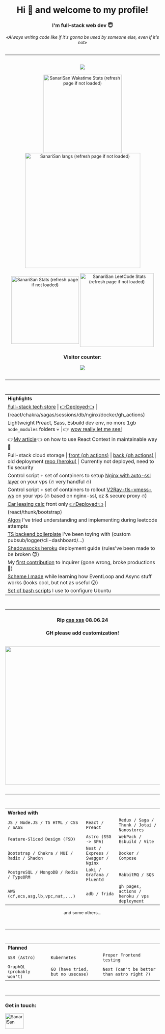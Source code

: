 <h1 align="center">Hi 👋 and welcome to my profile!</h1>
<h3 align="center">I'm full-stack web dev 😇</h3>
<h6 align="center"><i>«Always writing code like if it's gonna be used by someone else, even if it's not» </i></h6>

<hr />

<br />

<div align="center">
  <a align="center" href="https://github.com/ryo-ma/github-profile-trophy">
<!--     github-profile-trophy.vercel.app -->
    <img src="https://trophygh.kolioaris.xyz/?username=SanariSan&theme=tokyonight&margin-w=15&margin-h=15&column=5&title=Commit,Issues,PR,Repo,Joined2020" />
  </a>
</div>

<br />

<div align="center">
  <img width="255" align="center" src="https://github-readme-stats.vercel.app/api/wakatime?layout=compact&show_icons=true&theme=tokyonight&username=SanariSan" alt="SanariSan Wakatime Stats (refresh page if not loaded) " />
  <img width="375" align="center" src="https://github-readme-stats.vercel.app/api/top-langs/?username=sanarisan&layout=compact&langs_count=10&theme=tokyonight" alt="SanariSan langs (refresh page if not loaded)" />
</div>

<br />

<div align="center">
  <img height="220" align="center" src="https://github-readme-stats.vercel.app/api?username=sanarisan&count_private=true&include_all_commits=false&show_icons=true&theme=tokyonight" alt="SanariSan Stats (refresh page if not loaded)" />
  <img width="240" align="center" src="https://leetcard.jacoblin.cool/SanariSan?theme=dark&font=baloo&extension=activity" alt="SanariSan LeetCode Stats (refresh page if not loaded)" />
</div>

<div align="center">
<h3 align="center">Visitor counter:</h3>
<img src="https://profile-counter.glitch.me/SanariSan/count.svg" />
</div>

<br />

<hr />

<br />

<div align="center">
  <table>
    <tr>
      <td><b>Highlights</b></td>
    </tr>
    <tr>
      <td>
         <a align="center" href="https://github.com/SanariSan/tech-store">Full-stack tech store</a> | <a align="center" href="https://market.ihavenopersonal.life">👉Deployed👈</a> | (react/chakra/sagas/sessions/db/nginx/docker/gh_actions)</a>
      </td>
    </tr>
    <tr>
      <td>
        Lightweight Preact, Sass, Esbuild dev env, no more 1gb <code>node_modules</code> folders 💀 | 👉 <a align="center" href="https://github.com/SanariSan/esbuild-preact">wow really let me see!</a> 
      </td>
    </tr>
    <tr>
      <td>
        👉<a align="center" href="https://dev.to/sanarisan/elevating-react-context-stay-maintainable-4pn5">My article</a>👈 on how to use React Context in maintainable way 🔮
      </td>
    </tr>
    <tr>
    <!--<tr>
      <td>
         <a align="center" href="https://github.com/SanariSan/wa-assignment">Front whatsapp-like simple chat</a> (write yourself to test) <a align="center" href="https://whatsapp.ihavenopersonal.life">👉Deployed👈</a> | (react/chakra/sagas/nginx/docker)</a>
      </td>
    </tr>-->
    <tr>
      <td>
        Full-stack cloud storage | <!-- <a align="center" href="https://storeton.ihavenopersonal.life">👉Deployed👈</a> |--> <a align="center" href="https://github.com/SanariSan/cloud-front">front (gh actions)</a> | <a align="center" href="https://github.com/SanariSan/cloud-backend">back (gh actions)</a> | old deployment  <a align="center" href="https://github.com/SanariSan/cloud-fullstack">repo (heroku)</a> | Currently not deployed, need to fix security
      </td>
    </tr>
    <tr>
      <td>
        Control script + set of containers to setup <a align="center" href="https://github.com/SanariSan/nginx-proxy-ssl">Nginx with auto-ssl layer</a> on your vps (🔥 very handful 🔥)
      </td>
    </tr>
    <tr>
      <td>
        Control script + set of containers to rollout <a align="center" href="https://github.com/SanariSan/v2ray-ws-tls">V2Ray-tls-vmess-ws</a> on your vps (🔥 based on nginx-ssl, ez & secure proxy 🔥)
      </td>
    </tr>
    <tr>
      <td>
        <a align="center" href="https://github.com/SanariSan/car-leasing-calc">Car leasing calc</a> front only <a align="center" href="https://sanarisan.github.io/car-leasing-calc/">👉Deployed👈</a> | (react/thunk/bootstrap)
      </td>
    </tr>
    <tr>
      <td>
        <a align="center" href="https://github.com/SanariSan/Algos">Algos</a> I've tried understanding and implementing during leetcode attempts
      </td>
    </tr>
    <tr>
      <td>
        <a align="center" href="https://github.com/SanariSan/ts-backend-v2">TS backend boilerplate</a> I've been toying with (custom pubsub/logger/cli-dashboard/...)
      </td>
    </tr>
    <tr>
      <td>
        <a align="center" href="https://gist.github.com/SanariSan/0844c0cd009d76aefad456321e12b973">Shadowsocks heroku</a> deployment guide (rules've been made to be broken 😈)
      </td>
    </tr>
    <tr>
      <td>
        My <a align="center" href="https://github.com/SBoudrias/Inquirer.js/issues/1042#issue-995134115">first contribution</a> to Inquirer (gone wrong, broke productions 🙂)
      </td>
    </tr>
    <tr>
      <td>
        <a align="center" href="https://github.com/SanariSan/node-js-async-workflow">Scheme I made</a> while learning how EventLoop and Async stuff works (looks cool, but not as useful 😜)
      </td>
    </tr>
    <tr>
      <td>
        <a align="center" href="https://gist.github.com/SanariSan/464be2d88f44782b022bd09cd85b9c2a">Set of bash scripts</a> I use to configure Ubuntu
      </td>
    </tr>
  </table>
</div>

<br />

<hr />

<div align="center">
<h3 align="center">Rip <a href="https://x.com/cloud11665/status/1799136093071163396">css xss</a> 08.06.24</h2>
<h3 align="center">GH please add customization!</h2>
<br>
<img align="center" src="https://raw.githubusercontent.com/SanariSan/_/master/rip.gif" width="800" height="449.75" />
</div>

<br />

<hr />

<br />

<div align="center">
  <table>
    <tr>
      <td colspan="3"><b>Worked with</b></td>
    </tr>
    <tr>
       <td><code>JS / Node.JS / TS HTML / CSS / SASS</code></td>
      <td><code>React / Preact</code></td>
      <td><code>Redux / Saga / Thunk / Jotai / Nanostores</code></td>
    </tr>
    <tr>
      <td><code>Feature-Sliced Design (FSD)</code></td>
      <td><code>Astro (SSG -> SPA)</code></td>
      <td><code>WebPack / Esbuild / Vite</code></td>
    </tr>
    <tr>
      <td><code>Bootstrap / Chakra / MUI / Radix / Shadcn</code></td>
      <td><code>Nest / Express / Swagger / Nginx</code></td>
      <td><code>Docker / Compose</code></td>
    </tr>
    <tr>
      <td><code>PostgreSQL / MongoDB / Redis / TypeORM</code></td>
       <td><code>Loki / Grafana / Fluentd</code></td>
      <td><code>RabbitMQ / SQS</code></td>
    </tr>
    <tr>
      <td><code>AWS (cf,ecs,asg,lb,vpc,nat,...)</code></td>
      <td><code>adb / frida</code></td>
      <td><code>gh pages, actions / heroku / vps deployment</code></td>
    </tr>
  </table>
  
  and some others...
  
  <br />
  
  <hr />
  
  <br />
  
  <table>
    <tr>
      <td colspan="3"><b>Planned</b></td>
    </tr>
    <tr>
      <td><code>SSR (Astro)</code></td>
      <td><code>Kubernetes</code></td>
      <td><code>Proper Frontend testing</code></td>
    </tr>
    <tr>
      <td><code>GraphQL (probably won't)</code></td>
      <td><code>GO (have tried, but no usecase)</code></td>
      <td><code>Next (can't be better than astro right ?)</code></td>
    </tr>
  </table>
</div>

<br />

<hr />
<h3 align="left">Get in touch:</h3>

<a href="https://t.me/N0DE_JS" target="_blank" rel="noopener noreferrer"><img align="center" src="https://img.icons8.com/?id=114954" alt="SanariSan" height="50" width="60" /></a>
